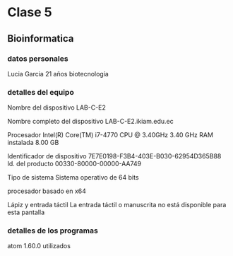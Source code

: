 # Clase 5
## Bioinformatica
### datos personales
Lucia Garcia
21 años
biotecnología
### detalles del equipo
Nombre del dispositivo	LAB-C-E2

Nombre completo del dispositivo	LAB-C-E2.ikiam.edu.ec

Procesador	Intel(R) Core(TM) i7-4770 CPU @ 3.40GHz   3.40 GHz
RAM instalada	8.00 GB

Identificador de dispositivo	7E7E0198-F3B4-403E-B030-62954D365B88
Id. del producto	00330-80000-00000-AA749

Tipo de sistema	Sistema operativo de 64 bits

procesador basado en x64


Lápiz y entrada táctil	La entrada táctil o manuscrita no está disponible para esta pantalla
### detalles de los programas
atom 1.60.0
 utilizados
